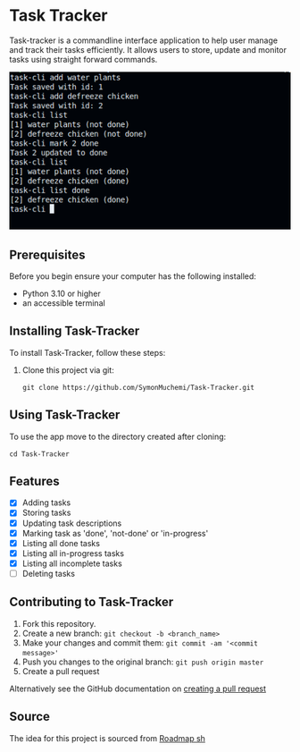 # Task Tracker

Task-tracker is a commandline interface application to help user manage and track their tasks efficiently. It allows users to store, update and monitor tasks using straight forward commands.

![Task tracker screenshot](./images/task-tracker.png)

## Prerequisites

Before you begin ensure your computer has the following installed:

- Python 3.10 or higher
- an accessible terminal

## Installing Task-Tracker

To install Task-Tracker, follow these steps:

1. Clone this project via git:

   ```shell
   git clone https://github.com/SymonMuchemi/Task-Tracker.git
   ```

## Using Task-Tracker

To use the app move to the directory created after cloning:

```shell
cd Task-Tracker
```

## Features

- [x] Adding tasks
- [x] Storing tasks
- [x] Updating task descriptions
- [x] Marking task as 'done', 'not-done' or 'in-progress'
- [x] Listing all done tasks
- [x] Listing all in-progress tasks
- [x] Listing all incomplete tasks
- [ ] Deleting tasks

## Contributing to Task-Tracker

1. Fork this repository.
2. Create a new branch: `git checkout -b <branch_name>`
3. Make your changes and commit them: `git commit -am '<commit message>'`
4. Push you changes to the original branch: `git push origin master`
5. Create a pull request

Alternatively see the GitHub documentation on [creating a pull request](https://help.github.com/en/github/collaborating-with-issues-and-pull-requests/creating-a-pull-request)

## Source

The idea for this project is sourced from [Roadmap sh](https://roadmap.sh/projects/task-tracker)
